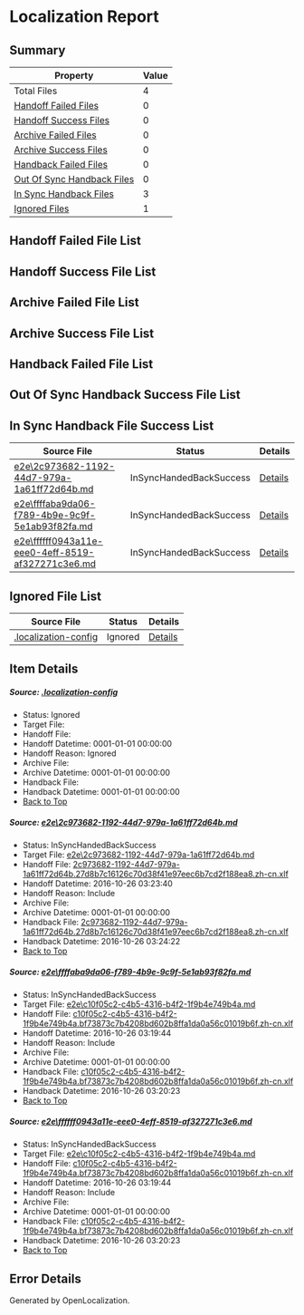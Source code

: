 # <a name='report-top'></a> Localization Report

## Summary
 Property | Value 
 -------- | ----- 
 Total Files | 4
[ Handoff Failed Files ](#handoff-failed-list)| 0
[ Handoff Success Files ](#handoff-success-list)| 0
[ Archive Failed Files ](#archive-failed-list)| 0
[ Archive Success Files ](#archive-success-list)| 0
[ Handback Failed Files ](#handback-failed-list)| 0
[ Out Of Sync Handback Files ](#outofsync-handback-success-list)| 0
[ In Sync Handback Files ](#insync-handback-success-list)| 3
[ Ignored Files ](#ignored-list)| 1

## <a name='handoff-failed-list'></a> Handoff Failed File List

## <a name='handoff-success-list'></a> Handoff Success File List

## <a name='archive-failed-list'></a> Archive Failed File List

## <a name='archive-success-list'></a> Archive Success File List

## <a name='handback-failed-list'></a> Handback Failed File List

## <a name='outofsync-handback-success-list'></a> Out Of Sync Handback Success File List

## <a name='insync-handback-success-list'></a> In Sync Handback File Success List
 Source File | Status | Details 
 ----------- | ------ | ------- 
 [e2e\2c973682-1192-44d7-979a-1a61ff72d64b.md](https://github.com/OpenLocalizationTestOrg/ol-test0/blob/07b810b97024919cbd42857e77034e24d1657808/e2e/2c973682-1192-44d7-979a-1a61ff72d64b.md) | InSyncHandedBackSuccess | [Details](#20f8de66c12ed659fa18892084f07fe6176a31121)
 [e2e\ffffaba9da06-f789-4b9e-9c9f-5e1ab93f82fa.md](https://github.com/OpenLocalizationTestOrg/ol-test0/blob/e9cfe67f25cddef495fbb407de6555b11c6871a7/e2e/ffffaba9da06-f789-4b9e-9c9f-5e1ab93f82fa.md) | InSyncHandedBackSuccess | [Details](#4912482fdc6355aa46371c3056d5106a4c0fe7292)
 [e2e\ffffff0943a11e-eee0-4eff-8519-af327271c3e6.md](https://github.com/OpenLocalizationTestOrg/ol-test0/blob/07b810b97024919cbd42857e77034e24d1657808/e2e/ffffff0943a11e-eee0-4eff-8519-af327271c3e6.md) | InSyncHandedBackSuccess | [Details](#4912482fdc6355aa46371c3056d5106a4c0fe7293)

## <a name='ignored-list'></a> Ignored File List
 Source File | Status | Details 
 ----------- | ------ | ------- 
 [.localization-config](https://github.com/OpenLocalizationTestOrg/ol-test0/blob/07b810b97024919cbd42857e77034e24d1657808/.localization-config) | Ignored | [Details](#c268a05ecaa7ec85942ed632c29928ee5bd6da8d0)

## Item Details
##### <a name='c268a05ecaa7ec85942ed632c29928ee5bd6da8d0'></a> Source: [.localization-config](https://github.com/OpenLocalizationTestOrg/ol-test0/blob/07b810b97024919cbd42857e77034e24d1657808/.localization-config)
* Status: Ignored
* Target File: 
* Handoff File: 
* Handoff Datetime: 0001-01-01 00:00:00
* Handoff Reason: Ignored
* Archive File: 
* Archive Datetime: 0001-01-01 00:00:00
* Handback File: 
* Handback Datetime: 0001-01-01 00:00:00
* [Back to Top](#report-top)

##### <a name='20f8de66c12ed659fa18892084f07fe6176a31121'></a> Source: [e2e\2c973682-1192-44d7-979a-1a61ff72d64b.md](https://github.com/OpenLocalizationTestOrg/ol-test0/blob/07b810b97024919cbd42857e77034e24d1657808/e2e/2c973682-1192-44d7-979a-1a61ff72d64b.md)
* Status: InSyncHandedBackSuccess
* Target File: [e2e\2c973682-1192-44d7-979a-1a61ff72d64b.md](https://github.com/OpenLocalizationTestOrg/ol-test0-zhcn/blob/1db493b1e9c4a34043be9792120172b5f8266251/e2e/2c973682-1192-44d7-979a-1a61ff72d64b.md)
* Handoff File: [2c973682-1192-44d7-979a-1a61ff72d64b.27d8b7c16126c70d38f41e97eec6b7cd2f188ea8.zh-cn.xlf](https://github.com/OpenLocalizationTestOrg/ol-test0-handoff/blob/c6573dd8a640ee1d72dd5cb21cc9240fac9d57be/ol-handoff/OpenLocalizationTestOrg/ol-test0-zhcn/shujia/ht/2c973682-1192-44d7-979a-1a61ff72d64b.27d8b7c16126c70d38f41e97eec6b7cd2f188ea8.zh-cn.xlf)
* Handoff Datetime: 2016-10-26 03:23:40
* Handoff Reason: Include
* Archive File: 
* Archive Datetime: 0001-01-01 00:00:00
* Handback File: [2c973682-1192-44d7-979a-1a61ff72d64b.27d8b7c16126c70d38f41e97eec6b7cd2f188ea8.zh-cn.xlf](https://github.com/OpenLocalizationTestOrg/ol-test0-handback/blob/a2267ffbf225f5ad270a2e6098e8a145609a8418/ol-handback/OpenLocalizationTestOrg/ol-test0-zhcn/shujia/ht/2c973682-1192-44d7-979a-1a61ff72d64b.27d8b7c16126c70d38f41e97eec6b7cd2f188ea8.zh-cn.xlf)
* Handback Datetime: 2016-10-26 03:24:22
* [Back to Top](#report-top)

##### <a name='4912482fdc6355aa46371c3056d5106a4c0fe7292'></a> Source: [e2e\ffffaba9da06-f789-4b9e-9c9f-5e1ab93f82fa.md](https://github.com/OpenLocalizationTestOrg/ol-test0/blob/e9cfe67f25cddef495fbb407de6555b11c6871a7/e2e/ffffaba9da06-f789-4b9e-9c9f-5e1ab93f82fa.md)
* Status: InSyncHandedBackSuccess
* Target File: [e2e\c10f05c2-c4b5-4316-b4f2-1f9b4e749b4a.md](https://github.com/OpenLocalizationTestOrg/ol-test0-zhcn/blob/f6f83745e93ef316505ab8853a6338d323fcf8fa/e2e/c10f05c2-c4b5-4316-b4f2-1f9b4e749b4a.md)
* Handoff File: [c10f05c2-c4b5-4316-b4f2-1f9b4e749b4a.bf73873c7b4208bd602b8ffa1da0a56c01019b6f.zh-cn.xlf](https://github.com/OpenLocalizationTestOrg/ol-test0-handoff/blob/e5ac38edcb4f56f4b034d9e726353c53d5bc3cca/ol-handoff/OpenLocalizationTestOrg/ol-test0-zhcn/shujia/ht/c10f05c2-c4b5-4316-b4f2-1f9b4e749b4a.bf73873c7b4208bd602b8ffa1da0a56c01019b6f.zh-cn.xlf)
* Handoff Datetime: 2016-10-26 03:19:44
* Handoff Reason: Include
* Archive File: 
* Archive Datetime: 0001-01-01 00:00:00
* Handback File: [c10f05c2-c4b5-4316-b4f2-1f9b4e749b4a.bf73873c7b4208bd602b8ffa1da0a56c01019b6f.zh-cn.xlf](https://github.com/OpenLocalizationTestOrg/ol-test0-handback/blob/252f92fd1830d2cbbba3508c7e01481601790f9b/ol-handback/OpenLocalizationTestOrg/ol-test0-zhcn/shujia/ht/c10f05c2-c4b5-4316-b4f2-1f9b4e749b4a.bf73873c7b4208bd602b8ffa1da0a56c01019b6f.zh-cn.xlf)
* Handback Datetime: 2016-10-26 03:20:23
* [Back to Top](#report-top)

##### <a name='4912482fdc6355aa46371c3056d5106a4c0fe7293'></a> Source: [e2e\ffffff0943a11e-eee0-4eff-8519-af327271c3e6.md](https://github.com/OpenLocalizationTestOrg/ol-test0/blob/07b810b97024919cbd42857e77034e24d1657808/e2e/ffffff0943a11e-eee0-4eff-8519-af327271c3e6.md)
* Status: InSyncHandedBackSuccess
* Target File: [e2e\c10f05c2-c4b5-4316-b4f2-1f9b4e749b4a.md](https://github.com/OpenLocalizationTestOrg/ol-test0-zhcn/blob/f6f83745e93ef316505ab8853a6338d323fcf8fa/e2e/c10f05c2-c4b5-4316-b4f2-1f9b4e749b4a.md)
* Handoff File: [c10f05c2-c4b5-4316-b4f2-1f9b4e749b4a.bf73873c7b4208bd602b8ffa1da0a56c01019b6f.zh-cn.xlf](https://github.com/OpenLocalizationTestOrg/ol-test0-handoff/blob/e5ac38edcb4f56f4b034d9e726353c53d5bc3cca/ol-handoff/OpenLocalizationTestOrg/ol-test0-zhcn/shujia/ht/c10f05c2-c4b5-4316-b4f2-1f9b4e749b4a.bf73873c7b4208bd602b8ffa1da0a56c01019b6f.zh-cn.xlf)
* Handoff Datetime: 2016-10-26 03:19:44
* Handoff Reason: Include
* Archive File: 
* Archive Datetime: 0001-01-01 00:00:00
* Handback File: [c10f05c2-c4b5-4316-b4f2-1f9b4e749b4a.bf73873c7b4208bd602b8ffa1da0a56c01019b6f.zh-cn.xlf](https://github.com/OpenLocalizationTestOrg/ol-test0-handback/blob/252f92fd1830d2cbbba3508c7e01481601790f9b/ol-handback/OpenLocalizationTestOrg/ol-test0-zhcn/shujia/ht/c10f05c2-c4b5-4316-b4f2-1f9b4e749b4a.bf73873c7b4208bd602b8ffa1da0a56c01019b6f.zh-cn.xlf)
* Handback Datetime: 2016-10-26 03:20:23
* [Back to Top](#report-top)


## Error Details

Generated by OpenLocalization.
